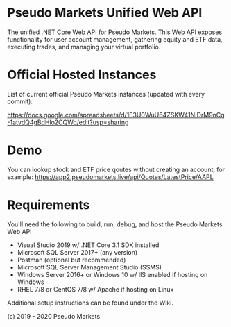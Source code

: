 # Pseudo Markets Unified Web API

The unified .NET Core Web API for Pseudo Markets. This Web API exposes functionality for user account management, gathering equity and ETF data, executing trades, and managing your virtual portfolio.

# Official Hosted Instances
List of current official Pseudo Markets instances (updated with every commit).

https://docs.google.com/spreadsheets/d/1E3U0WuU64ZSKW41NIDrM9nCq-1atvdQ4gBdHlo2CQWo/edit?usp=sharing

# Demo
You can lookup stock and ETF price qoutes without creating an account, for example: https://app2.pseudomarkets.live/api/Quotes/LatestPrice/AAPL

# Requirements
You'll need the following to build, run, debug, and host the Pseudo Markets Web API

 - Visual Studio 2019 w/ .NET Core 3.1 SDK installed
 - Microsoft SQL Server 2017+ (any version)
 - Postman (optional but recommended)
 - Microsoft SQL Server Management Studio (SSMS)
 - Windows Server 2016+ or Windows 10 w/ IIS enabled if hosting on Windows
 - RHEL 7/8 or CentOS 7/8 w/ Apache if hosting on Linux
 
Additional setup instructions can be found under the Wiki.

(c) 2019 - 2020 Pseudo Markets
